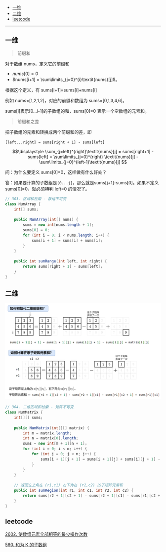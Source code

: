 - [一维](#一维)
- [二维](#二维)
- [leetcode](#leetcode)

---

## 一维

> 前缀和

对于数组 nums，定义它的前缀和 
- $nums[0]=0$
- $nums[i+1] = \sum\limits_{j=0}^{i}\textit{nums}[j]$。

根据这个定义，有 sums[i+1]=sums[i]+nums[i]

例如 nums=[1,2,1,2]，对应的前缀和数组为 sums=[0,1,3,4,6]。

sums[i]表示[0...i-1]的子数组的和，sums[0]=0 表示一个空数组的元素和。

> 前缀和之差

把子数组的元素和转换成两个前缀和的差，即

`[left...right] = sums[right + 1] - sums[left]`

$$\displaystyle \sum_{j=left}^{right}\textit{nums}[j] = sums[right+1] - sums[left] = \sum\limits_{j=0}^{right} \textit{nums}[j] - \sum\limits_{j=0}^{left-1}\textit{nums}[j] $$


问：为什么要定义 sums[0]=0，这样做有什么好处？

答：如果要计算的子数组是`[0...j]`，那么就是sums[j+1]-sums[0]。如果不定义 sums[0]=0，就必须特判 left=0 的情况了。

```java
// 303. 区域和检索 - 数组不可变
class NumArray {
    int[] sums;

    public NumArray(int[] nums) {
        sums = new int[nums.length + 1];
        sums[0] = 0;
        for (int i = 0; i < nums.length; i++) {
            sums[i + 1] = sums[i] + nums[i];
        }
    }

    public int sumRange(int left, int right) {
        return sums[right + 1] - sums[left];
    }
}
```
## 二维
![alt text](../../images/image-92.png)
```java
// 304. 二维区域和检索 - 矩阵不可变
class NumMatrix {
    int[][] sums;

    public NumMatrix(int[][] matrix) {
        int m = matrix.length;
        int n = matrix[0].length;
        sums = new int[m + 1][n + 1];
        for (int i = 0; i < m; i++) {
            for (int j = 0; j < n; j++) {
                sums[i + 1][j + 1] = sums[i + 1][j] + sums[i][j + 1] - sums[i][j] + matrix[i][j];
            }
        }
    }

    // 返回左上角在 (r1,c1) 右下角在 (r2,c2) 的子矩阵元素和
    public int sumRegion(int r1, int c1, int r2, int c2) {
        return sums[r2 + 1][c2 + 1] - sums[r2 + 1][c1] - sums[r1][c2 + 1] + sums[r1][c1];
    }
}
```

## leetcode

[2602. 使数组元素全部相等的最少操作次数](../leetcode/2602.%20使数组元素全部相等的最少操作次数.md)

[560. 和为 K 的子数组](../leetcode/560.%20和为K的子数组.md)